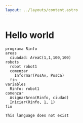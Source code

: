 ```yaml
---
layout: ../layouts/content.astro
---
```


# Hello world

```rinfo
programa Rinfo
areas
  ciuadad: AreaC(1,1,100,100)
robots
  robot robot1
  comenzar
    Informar(PosAv, PosCa)
  fin
variables
  Rinfo: robot1
comenzar
  AsignarArea(Rinfo, ciudad)
  Iniciar(Rinfo, 1, 1)
fin
```

```unknown
This language does not exist
```
